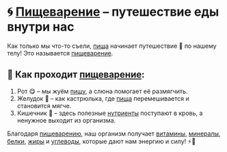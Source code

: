 # 🌀 [Пищеварение](digestion.md) – путешествие еды внутри нас

Как только мы что-то съели, [пища](food.md) начинает путешествие 🚀 по нашему телу!
Это называется [пищеварение](digestion.md).

## 🔹 Как проходит [пищеварение](digestion.md):
1. Рот 😋 – мы жуём [пищу](food.md), а слюна помогает её размягчить.
2. Желудок 🥣 – как кастрюлька, где [пища](food.md) перемешивается и становится мягче.
3. Кишечник 🔄 – здесь полезные [нутриенты](nutrient.md) поступают в кровь, а ненужное выходит из организма.

Благодаря [пищеварению](digestion.md), наш организм получает [витамины](vitamins.md), [минералы](minerals.md), [белки](protein.md), [жиры](fats.md) и [углеводы](carbohydrates.md),
которые дают нам энергию и силу! ⚡️💪
